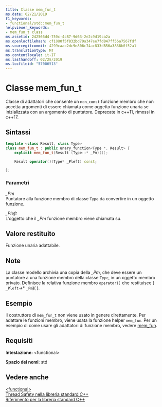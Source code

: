 ```yaml
---
title: Classe mem_fun_t
ms.date: 02/21/2019
f1_keywords:
- functional/std::mem_fun_t
helpviewer_keywords:
- mem_fun_t class
ms.assetid: 242566d4-750c-4c87-9d63-2e2c9d19ca2a
ms.openlocfilehash: cf1080f5f832bd79a347ee7fd847ff56a7567fdf
ms.sourcegitcommit: 4299caac2dc9e806c74ac833d856a3838b0f52a1
ms.translationtype: MT
ms.contentlocale: it-IT
ms.lasthandoff: 02/28/2019
ms.locfileid: "57006513"
---
```

# <a name="memfunt-class"></a>Classe mem_fun_t

Classe di adattatori che consente un `non_const` funzione membro che non accetta argomenti di essere chiamata come oggetto funzione unaria se inizializzata con un argomento di puntatore. Deprecate in c++11, rimossi in c++17.

## <a name="syntax"></a>Sintassi

```cpp
template <class Result, class Type>
class mem_fun_t : public unary_function<Type *, Result> {
    explicit mem_fun_t(Result (Type::* _Pm)());

    Result operator()(Type* _Pleft) const;

};
```

### <a name="parameters"></a>Parametri

*_Pm*<br/>
Puntatore alla funzione membro di classe `Type` da convertire in un oggetto funzione.

*_Pleft*<br/>
L'oggetto che il *_Pm* funzione membro viene chiamata su.

## <a name="return-value"></a>Valore restituito

Funzione unaria adattabile.

## <a name="remarks"></a>Note

La classe modello archivia una copia della *_Pm*, che deve essere un puntatore a una funzione membro della classe `Type`, in un oggetto membro privato. Definisce la relativa funzione membro `operator()` che restituisce ( `_Pleft`->* `_Pm`)( ).

## <a name="example"></a>Esempio

Il costruttore di `mem_fun_t` non viene usato in genere direttamente. Per adattare le funzioni membro, viene usata la funzione helper `mem_fun`. Per un esempio di come usare gli adattatori di funzione membro, vedere [mem_fun](../standard-library/functional-functions.md#mem_fun).

## <a name="requirements"></a>Requisiti

**Intestazione:** \<functional>

**Spazio dei nomi:** std

## <a name="see-also"></a>Vedere anche

[\<functional>](../standard-library/functional.md)<br/>
[Thread Safety nella libreria standard C++](../standard-library/thread-safety-in-the-cpp-standard-library.md)<br/>
[Riferimento per la libreria standard C++](../standard-library/cpp-standard-library-reference.md)<br/>
